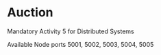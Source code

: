 # Auction
Mandatory Activity 5 for Distributed Systems


Available Node ports 5001, 5002, 5003, 5004, 5005
